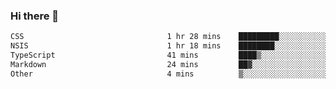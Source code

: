 ### Hi there 👋

<!--
**WShiBin/WShiBin** is a ✨ _special_ ✨ repository because its `README.md` (this file) appears on your GitHub profile.

Here are some ideas to get you started:

- 🔭 I’m currently working on ...
- 🌱 I’m currently learning ...
- 👯 I’m looking to collaborate on ...
- 🤔 I’m looking for help with ...
- 💬 Ask me about ...
- 📫 How to reach me: ...
- 😄 Pronouns: ...
- ⚡ Fun fact: ...
-->

<!--START_SECTION:waka-->

```txt
CSS                                1 hr 28 mins    █████████░░░░░░░░░░░░░░░░   36.21 %
NSIS                               1 hr 18 mins    ████████░░░░░░░░░░░░░░░░░   31.95 %
TypeScript                         41 mins         ████▒░░░░░░░░░░░░░░░░░░░░   16.77 %
Markdown                           24 mins         ██▓░░░░░░░░░░░░░░░░░░░░░░   10.17 %
Other                              4 mins          ▒░░░░░░░░░░░░░░░░░░░░░░░░   01.97 %
```

<!--END_SECTION:waka-->
